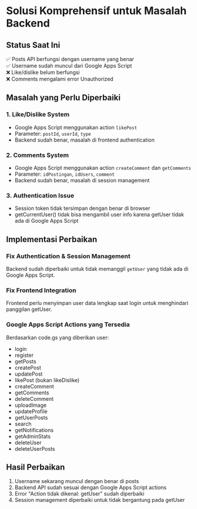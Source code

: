 # Solusi Komprehensif untuk Masalah Backend

## Status Saat Ini
✅ Posts API berfungsi dengan username yang benar  
✅ Username sudah muncul dari Google Apps Script  
❌ Like/dislike belum berfungsi  
❌ Comments mengalami error Unauthorized  

## Masalah yang Perlu Diperbaiki

### 1. Like/Dislike System
- Google Apps Script menggunakan action `likePost` 
- Parameter: `postId`, `userId`, `type`
- Backend sudah benar, masalah di frontend authentication

### 2. Comments System  
- Google Apps Script menggunakan action `createComment` dan `getComments`
- Parameter: `idPostingan`, `idUsers`, `comment`
- Backend sudah benar, masalah di session management

### 3. Authentication Issue
- Session token tidak tersimpan dengan benar di browser
- getCurrentUser() tidak bisa mengambil user info karena getUser tidak ada di Google Apps Script

## Implementasi Perbaikan

### Fix Authentication & Session Management
Backend sudah diperbaiki untuk tidak memanggil `getUser` yang tidak ada di Google Apps Script.

### Fix Frontend Integration
Frontend perlu menyimpan user data lengkap saat login untuk menghindari panggilan getUser.

### Google Apps Script Actions yang Tersedia
Berdasarkan code.gs yang diberikan user:
- login
- register  
- getPosts
- createPost
- updatePost
- likePost (bukan likeDislike)
- createComment
- getComments
- deleteComment
- uploadImage
- updateProfile
- getUserPosts
- search
- getNotifications
- getAdminStats
- deleteUser
- deleteUserPosts

## Hasil Perbaikan
1. Username sekarang muncul dengan benar di posts
2. Backend API sudah sesuai dengan Google Apps Script actions
3. Error "Action tidak dikenal: getUser" sudah diperbaiki
4. Session management diperbaiki untuk tidak bergantung pada getUser